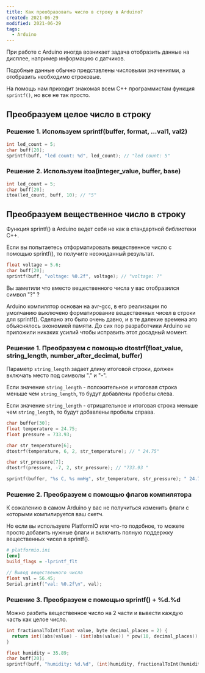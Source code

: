```yaml
---
title: Как преобразовать число в строку в Arduino?
created: 2021-06-29
modified: 2021-06-29
tags:
  - Arduino
---
```


При работе с Arduino иногда возникает задача отобразить данные на дисплее, например информацию с датчиков.

Подобные данные обычно представлены числовыми значениями, а отобразить необходимо строковые.

На помощь нам приходит знакомая всем C++ программистам функция `sprintf()`, но все не так просто.

## Преобразуем целое число в строку

### Решение 1. Используем sprintf(buffer, format, ...val1, val2)

```cpp
int led_count = 5;
char buff[20];
sprintf(buff, "led count: %d", led_count); // "led count: 5"
```

### Решение 2. Используем itoa(integer_value, buffer, base)

```cpp
int led_count = 5;
char buff[20];
itoa(led_count, buff, 10); // "5"
```

## Преобразуем вещественное число в строку

Функция sprintf() в Arduino ведет себя не как в стандартной библиотеки C++. 

Если вы попытаетесь отформатировать вещественное число с помощью sprintf(), то получите неожиданный результат.

```cpp
float voltage = 5.6;
char buff[20];
sprintf(buff, "voltage: %0.2f", voltage); // "voltage: ?"
```

Вы заметили что вместо вещественного числа у вас отобразился символ "?" ?

Arduino компилятор основан на avr-gcc, в его реализации по умолчанию выключено форматирование вещественных чисел в строки для sprintf(). Сделано это было очень давно, и в те далекие времена это объяснялось экономией памяти. До сих пор разработчики Arduino не приложили никаких усилий чтобы исправить этот досадный момент.

### Решение 1. Преобразуем с помощью dtostrf(float_value, string_length, number_after_decimal, buffer)

Параметр `string_length` задает длину итоговой строки, должен включать место под символы "." и "-".

Если значение `string_length` - положительное и итоговая строка меньше чем `string_length`, то будут добавлены пробелы слева.

Если значение `string_length` - отрицательное и итоговая строка меньше чем `string_length`, то будут добавлены пробелы справа.

```cpp
char buffer[30];
float temperature = 24.75;
float pressure = 733.93;

char str_temperature[6];
dtostrf(temperature, 6, 2, str_temperature); // " 24.75"

char str_pressure[7];
dtostrf(pressure, -7, 2, str_pressure); // "733.93 "

sprintf(buffer, "%s C, %s mmHg", str_temperature, str_pressure); " 24.75 C, 733.93 mmHg"
```

### Решение 2. Преобразуем с помощью флагов компилятора

К сожалению в самом Arduino у вас не получиться изменить флаги с которыми компилируется ваш скетч.

Но если вы используете PlatformIO или что-то подобное, то можете просто добавить нужные флаги и включить полную поддержку вещественных чисел в sprintf().

```ini
# platformio.ini
[env]
build_flags = -lprintf_flt
```

```c
// Вывод вещественного числа
float val = 56.45;
Serial.printf("val: %0.2f\n", val);
```

### Решение 3. Преобразуем с помощью sprintf() + %d.%d

Можно разбить вещественное число на 2 части и вывести каждую часть как целое число.

```cpp
int fractionalToInt(float value, byte decimal_places = 2) {
  return int((abs(value) - (int)abs(value)) * pow(10, decimal_places));
}

float humidity = 35.89;
char buff[20];
sprintf(buff, "humidity: %d.%d", (int)humidity, fractionalToInt(humidity)); "humidity: 35.89"
```
